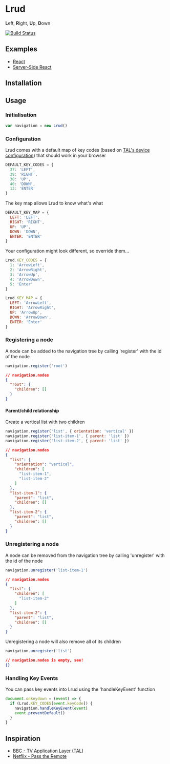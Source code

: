 # Lrud
**L**eft, **R**ight, **U**p, **D**own

[![Build Status](https://travis-ci.org/stuart-williams/lrud.svg?branch=master)](https://travis-ci.org/stuart-williams/lrud)

## Examples

* [React](./examples/react)
* [Server-Side React](./examples/ssr)

## Installation

## Usage

### Initialisation

```js
var navigation = new Lrud()
```

### Configuration

Lrud comes with a default map of key codes (based on [TAL's device configuration](https://github.com/bbc/tal/blob/master/config/devices)) that should work in your browser

```js
DEFAULT_KEY_CODES = {
  37: 'LEFT',
  39: 'RIGHT',
  38: 'UP',
  40: 'DOWN',
  13: 'ENTER'
}
```

The key map allows Lrud to know what's what

```js
DEFAULT_KEY_MAP = {
  LEFT: 'LEFT',
  RIGHT: 'RIGHT',
  UP: 'UP',
  DOWN: 'DOWN',
  ENTER: 'ENTER'
}
```

Your configuration might look different, so override them...

```js
Lrud.KEY_CODES = {
  1: 'ArrowLeft',
  2: 'ArrowRight',
  3: 'ArrowUp',
  4: 'ArrowDown',
  5: 'Enter'
}

Lrud.KEY_MAP = {
  LEFT: 'ArrowLeft',
  RIGHT: 'ArrowRight',
  UP: 'ArrowUp',
  DOWN: 'ArrowDown',
  ENTER: 'Enter'
}
```

### Registering a node

A node can be added to the navigation tree by calling 'register' with the id of the node

```js
navigation.register('root')
```

```json
// navigation.nodes
{
  "root": {
    "children": []
  }
}
```

#### Parent/child relationship

Create a vertical list with two children

```js
navigation.register('list', { orientation: 'vertical' })
navigation.register('list-item-1', { parent: 'list' })
navigation.register('list-item-2', { parent: 'list' })
```

```json
// navigation.nodes
{
  "list": {
    "orientation": "vertical",
    "children": [
      "list-item-1",
      "list-item-2"
    ]
  },
  "list-item-1": {
    "parent": "list",
    "children": []
  },
  "list-item-2": {
    "parent": "list",
    "children": []
  }
}
```

### Unregistering a node

A node can be removed from the navigation tree by calling 'unregister' with the id of the node

```js
navigation.unregister('list-item-1')
```

```json
// navigation.nodes
{
  "list": {
    "children": [
      "list-item-2"
    ]
  },
  "list-item-2": {
    "parent": "list",
    "children": []
  }
}
```

Unregistering a node will also remove all of its children

```js
navigation.unregister('list')
```

```json
// navigation.nodes is empty, see!
{}
```

### Handling Key Events

You can pass key events into Lrud using the 'handleKeyEvent' function

```js
document.onkeydown = (event) => {
  if (Lrud.KEY_CODES[event.keyCode]) {
    navigation.handleKeyEvent(event)
    event.preventDefault()
  }
}
```

## Inspiration

* [BBC - TV Application Layer (TAL)](http://bbc.github.io/tal/widgets/focus-management.html)
* [Netflix - Pass the Remote](https://medium.com/netflix-techblog/pass-the-remote-user-input-on-tv-devices-923f6920c9a8)
